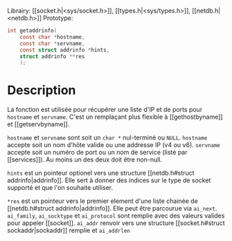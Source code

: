 Librairy: [[socket.h|<sys/socket.h>]], [[types.h|<sys/types.h>]], [[netdb.h|<netdb.h>]]
Prototype: 
```C
int getaddrinfo(
	const char *hostname,
	const char *servname,
	const struct addrinfo *hints,
	struct addrinfo **res
	);
```
# Description
La fonction est utilisée pour récupérer une liste d'IP et de ports pour `hostname` et `servname`. C'est un remplaçant plus flexible à [[gethostbyname]] et [[getservbyname]].

`hostname` et `servname` sont soit un `char *` nul-terminé ou `NULL`.
`hostname` accepte soit un nom d'hôte valide ou une addresse IP (v4 ou v6).
`servname` accepte soit un numéro de port ou un nom de service (listé par [[services]]).
Au moins un des deux doit être non-null.

`hints` est un pointeur optionel vers une structure [[netdb.h#struct addrinfo|addrinfo]].
Elle sert à donner des indices sur le type de socket supporté et que l'on souhaite utiliser.

`*res` est un pointeur vers le premier element d'une liste chainée de [[netdb.h#struct addrinfo|addrinfo]]. 
Elle peut être parcourue via `ai_next`.
`ai_family`, `ai_socktype` et `ai_protocol` sont remplie avec des valeurs valides pour appeler [[socket]].
`ai_addr` renvoir vers une structure [[socket.h#struct sockaddr|sockaddr]] remplie et `ai_addrlen` 